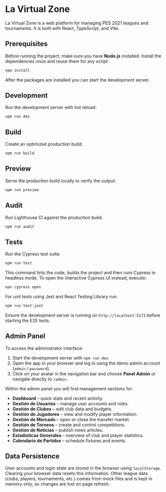 # La Virtual Zone

La Virtual Zone is a web platform for managing PES 2021 leagues and tournaments. It is built with React, TypeScript, and Vite.

## Prerequisites

Before running the project, make sure you have **Node.js** installed. Install the dependencies once and reuse them for any script:

```bash
npm install
```

After the packages are installed you can start the development server.

## Development

Run the development server with hot reload:

```bash
npm run dev
```

## Build

Create an optimized production build:

```bash
npm run build
```

## Preview

Serve the production build locally to verify the output:

```bash
npm run preview
```

## Audit

Run Lighthouse CI against the production build:

```bash
npm run audit
```
## Tests

Run the Cypress test suite:

```bash
npm run test
```

This command lints the code, builds the project and then runs Cypress in
headless mode. To open the interactive Cypress UI instead, execute:

```bash
npx cypress open
```

For unit tests using Jest and React Testing Library run:

```bash
npm run test:jest
```

Ensure the development server is running on `http://localhost:5173` before
starting the E2E tests.

## Admin Panel

To access the administrator interface:

1. Start the development server with `npm run dev`.
2. Open the app in your browser and log in using the demo admin account (`admin` / `password`).
3. Click on your avatar in the navigation bar and choose **Panel Admin** or navigate directly to `/admin`.

Within the admin panel you will find management sections for:

- **Dashboard** – quick stats and recent activity.
- **Gestión de Usuarios** – manage user accounts and roles.
- **Gestión de Clubes** – edit club data and budgets.
- **Gestión de Jugadores** – view and modify player information.
- **Gestión de Mercado** – open or close the transfer market.
- **Gestión de Torneos** – create and control competitions.
- **Gestión de Noticias** – publish news articles.
- **Estadísticas Generales** – overview of club and player statistics.
- **Calendario de Partidos** – schedule fixtures and events.

## Data Persistence

User accounts and login state are stored in the browser using `localStorage`. Clearing your browser data resets this information. Other league data (clubs, players, tournaments, etc.) comes from mock files and is kept in memory only, so changes are lost on page refresh.

